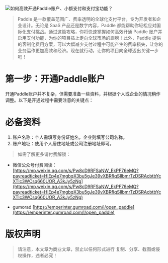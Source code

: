 ![如何高效开通Paddle账户、小额支付和支付宝功能？](https://github.com/user-attachments/assets/0ccb5b3f-f3cd-46f4-95c2-5bddfa852612)


> Paddle 是一款覆盖范围广、费率透明的全球化支付平台，专为开发者和企业设计。无论是 SaaS 产品还是数字内容，Paddle 都能帮助你轻松应对国际化支付挑战。通过这篇攻略，你将快速掌握如何高效开通 Paddle 账户并启用支付功能，为你的项目插上走向全球市场的翅膀！此外，Paddle 提供的客制化费用方案，可以大幅减少支付过程中可能产生的费率损失，让你的业务运作更加高效和经济。现在就行动，让你的项目向全球迈出关键一步吧！

# 第一步：开通Paddle账户

开通Paddle账户并不复杂，但需要准备一些资料，并根据个人或企业的情况稍作调整。以下是开通过程中需要注意的关键点：

# 必备资料

1.	账户名称：个人需填写身份证姓名，企业则填写公司名称。
2.	账户地址：使用个人居住地址或公司注册地址即可。

> 如需了解更多请付费解锁：

- 微信公众号付费阅读：
[https://mp.weixin.qq.com/s/Pw8cD9RFSaNW_EkPF76eMQ?payreadticket=HIEp4e7mgbqX3bu5gJe39vXBRfIqSIlbmrTzDSRAcbtbYcXTlc3WCsq660UOR_A3kJy5zNg](https://mp.weixin.qq.com/s/Pw8cD9RFSaNW_EkPF76eMQ?payreadticket=HIEp4e7mgbqX3bu5gJe39vXBRfIqSIlbmrTzDSRAcbtbYcXTlc3WCsq660UOR_A3kJy5zNg)

- gumorad
[https://emperinter.gumroad.com/l/open_paddle](https://emperinter.gumroad.com/l/open_paddle)

# 版权声明

> 请注意，本文章为商业文章，禁止以任何形式进行 复制、分享、截图或侵权操作，违者必究！
